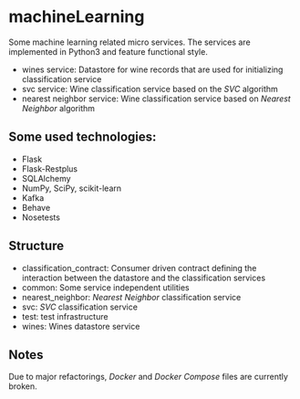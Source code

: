 # machineLearning
Some machine learning related micro services. The services are implemented in Python3 and feature functional style.
- wines service: Datastore for wine records that are used for initializing classification service
- svc service: Wine classification service based on the _SVC_ algorithm
- nearest neighbor service: Wine classification service based on _Nearest Neighbor_ algorithm
## Some used technologies:
- Flask
- Flask-Restplus
- SQLAlchemy
- NumPy, SciPy, scikit-learn
- Kafka
- Behave
- Nosetests
## Structure
- classification_contract: Consumer driven contract defining the interaction between the datastore and the classification services
- common: Some service independent utilities
- nearest_neighbor: _Nearest Neighbor_ classification service
- svc: _SVC_ classification service
- test: test infrastructure
- wines: Wines datastore service
## Notes
Due to major refactorings, _Docker_ and _Docker Compose_ files are currently broken.
